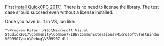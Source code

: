 First [install QuickOPC
2017.1](http://www.opclabs.com/products/quickopc/downloads). There is
no need to license the library. The test case should succeed even
without a license installed.

Once you have built in VS, run like:

```
"\Program Files (x86)\Microsoft Visual Studio\2017\Community\Common7\IDE\CommonExtensions\Microsoft\TestWindow\vstest.console.exe" VS99907\bin\Debug\VS99907.dll
```
